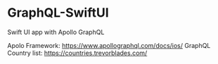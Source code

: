 # GraphQL-SwiftUI
Swift UI app with Apollo GraphQL


Apolo Framework: https://www.apollographql.com/docs/ios/
GraphQL Country list: https://countries.trevorblades.com/
